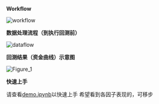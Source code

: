 **Workflow**

![workflow](https://user-images.githubusercontent.com/101194077/205469963-7c0bd445-4478-4671-a886-0fdf2e4a6fa6.png)  


**数据处理流程（到执行回测前）**

![dataflow](https://user-images.githubusercontent.com/101194077/205479943-4b5d0a5c-b905-4e9e-85ab-190d9869c32c.png)

**回测结果（资金曲线）示意图**

![Figure_1](https://user-images.githubusercontent.com/101194077/205918126-7cba022c-6281-4502-b136-7f03e9026643.png)


**快速上手**

请查看[demo.ipynb](https://github.com/HaoningChen/ScutQuant/blob/main/scutquant/demo.ipynb)以快速上手
希望看到各因子表现的，可移步
